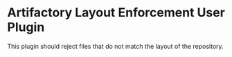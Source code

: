 Artifactory Layout Enforcement User Plugin
==========================================

This plugin should reject files that do not match the layout of the repository.
